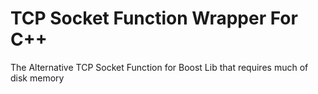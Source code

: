 # TCP Socket Function Wrapper For C++
The Alternative TCP Socket Function for Boost Lib that requires much of disk memory

